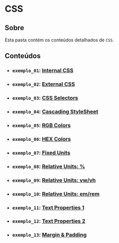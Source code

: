 # CSS

## Sobre

Esta pasta contém os conteúdos detalhados de `CSS`.

## Conteúdos

- ### `exemplo_01`: [Internal CSS](https://github.com/pullynnhah/dc-aulas/tree/main/aula_02/exemplo_01)
- ### `exemplo_02`: [External CSS](https://github.com/pullynnhah/dc-aulas/tree/main/aula_02/exemplo_02)
- ### `exemplo_03`: [CSS Selectors](https://github.com/pullynnhah/dc-aulas/tree/main/aula_03/exemplo_03)
- ### `exemplo_04`: [Cascading StyleSheet](https://github.com/pullynnhah/dc-aulas/tree/main/aula_04/exemplo_04)
- ### `exemplo_05`: [RGB Colors](https://github.com/pullynnhah/dc-aulas/tree/main/aula_03/exemplo_05)
- ### `exemplo_06`: [HEX Colors](https://github.com/pullynnhah/dc-aulas/tree/main/aula_03/exemplo_06)
- ### `exemplo_07`: [Fixed Units](https://github.com/pullynnhah/dc-aulas/tree/main/aula_03/exemplo_07)
- ### `exemplo_08`: [Relative Units: %](https://github.com/pullynnhah/dc-aulas/tree/main/aula_03/exemplo_08)
- ### `exemplo_09`: [Relative Units: vw/vh](https://github.com/pullynnhah/dc-aulas/tree/main/aula_03/exemplo_09)
- ### `exemplo_10`: [Relative Units: em/rem](https://github.com/pullynnhah/dc-aulas/tree/main/aula_03/exemplo_10)
- ### `exemplo_11`: [Text Properties 1](https://github.com/pullynnhah/dc-aulas/tree/main/aula_03/exemplo_11)
- ### `exemplo_12`: [Text Properties 2](https://github.com/pullynnhah/dc-aulas/tree/main/aula_03/exemplo_12)
- ### `exemplo_13`: [Margin & Padding](https://github.com/pullynnhah/dc-aulas/tree/main/aula_03/exemplo_13)
